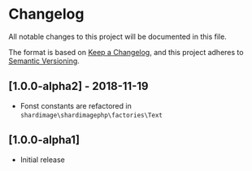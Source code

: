 # Changelog
All notable changes to this project will be documented in this file.

The format is based on [Keep a Changelog](https://keepachangelog.com/en/1.0.0/),
and this project adheres to [Semantic Versioning](https://semver.org/spec/v2.0.0.html).

## [1.0.0-alpha2] - 2018-11-19
 - Fonst constants are refactored in `shardimage\shardimagephp\factories\Text`

## [1.0.0-alpha1]
 - Initial release
